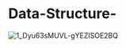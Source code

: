 # Data-Structure-

![1_Dyu63sMUVL-gYEZISOE2BQ](https://github.com/KHARANSHUWANARE/Data-Structure-/assets/83946522/bc123d80-64b0-4702-b190-f2926ae59be4)
